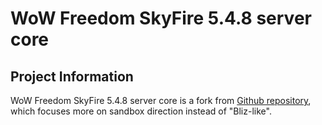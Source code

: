

# WoW Freedom SkyFire 5.4.8 server core

## Project Information
WoW Freedom SkyFire 5.4.8 server core is a fork from [Github repository](https://github.com/ProjectSkyfire/SkyFire.548), which focuses more on sandbox direction instead of "Bliz-like".